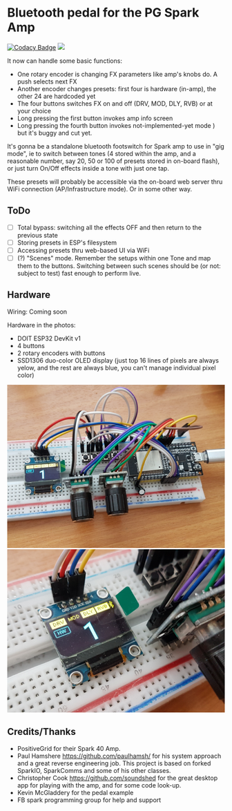 # Bluetooth pedal for the PG Spark Amp 
[![Codacy Badge](https://app.codacy.com/project/badge/Grade/ea220b14059e479ab6a0419a1c4935f8)](https://www.codacy.com/gh/copych/BT_Spark_pedal/dashboard?utm_source=github.com&amp;utm_medium=referral&amp;utm_content=copych/BT_Spark_pedal&amp;utm_campaign=Badge_Grade)
[![](https://www.travis-ci.com/copych/BT_Spark_pedal.svg?branch=master)](https://www.travis-ci.com/github/copych/BT_Spark_pedal)

It now can handle some basic functions:
  * One rotary encoder is changing FX parameters like amp's knobs do. A push selects next FX
  * Another encoder changes presets: first four is hardware (in-amp), the other 24 are hardcoded yet
  * The four buttons switches FX on and off (DRV, MOD, DLY, RVB) or at your choice
  * Long pressing the first button invokes amp info screen
  * Long pressing the fourth button invokes not-implemented-yet mode ) 
but it's buggy and cut yet.

It's gonna be a standalone bluetooth footswitch for Spark amp to use in "gig mode", ie to switch between tones (4 stored within the amp, and a reasonable number, say 20, 50 or 100 of presets stored in on-board flash), or just turn On/Off effects inside a tone with just one tap.

These presets will probably be accessible via the on-board web server thru WiFi connection (AP/Infrastructure mode). Or in some other way.

## ToDo

- [ ] Total bypass: switching all the effects OFF and then return to the previous state
- [ ] Storing presets in ESP's filesystem
- [ ] Accessing presets thru web-based UI via WiFi
- [ ] (?) "Scenes" mode. Remember the setups within one Tone and map them to the buttons. Switching between such scenes should be (or not: subject to test) fast enough to perform live.

## Hardware

Wiring: Coming soon

Hardware in the photos:
  * DOIT ESP32 DevKit v1
  * 4 buttons
  * 2 rotary encoders with buttons
  * SSD1306 duo-color OLED display (just top 16 lines of pixels are always yelow, and the rest are always blue, you can't manage individual pixel color)

![](/images/2021-05-09%2018-23-49.JPG)
![](/images/2021-05-09%2018-24-17.JPG)

## Credits/Thanks
  * PositiveGrid for their Spark 40 Amp.
  * Paul Hamshere https://github.com/paulhamsh/ for his system approach and a great reverse engineering job. This project is based on forked SparkIO, SparkComms and some of his other classes.
  * Christopher Cook https://github.com/soundshed for the great desktop app for playing with the amp, and for some code look-up.
  * Kevin McGladdery for the pedal example
  * FB spark programming group for help and support
